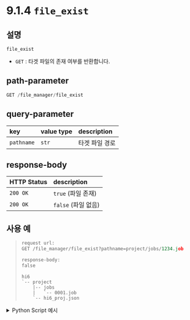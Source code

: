 # 9.1.4 `file_exist`

## 설명

`file_exist`

- `GET` : 타겟 파일의 존재 여부를 반환합니다.

## path-parameter

```python
GET /file_manager/file_exist
```

## query-parameter


|key|value type|description|
|:---|:---|:---|
|`pathname`|`str`| 타겟 파일 경로 |

## response-body

|HTTP Status|description|
|:---|:---|
|`200 OK`|`true` (파일 존재)|
|`200 OK`|`false` (파일 없음)|


## 사용 예

<blockquote>

```python
request url:
GET /file_manager/file_exist?pathname=project/jobs/1234.job

response-body: 
false
```
```
hi6
`-- project
    |-- jobs
    |   `-- 0001.job
    `-- hi6_proj.json
```

</blockquote>

<details><summary>Python Script 예시</summary>

```python
# test.py
import requests

def is_file_exist() -> str:
	base_url        = 'http://192.168.1.150:8888'
	path_parameter  = '/file_manager/file_exist'
	query_parameter = {'pathname': 'project/jobs/0001.job'}

	response = requests.get(url = base_url + path_parameter, params = query_parameter)

	return response.text

print(is_file_exist())
```
```sh
$python test.py
true
```

</details>
